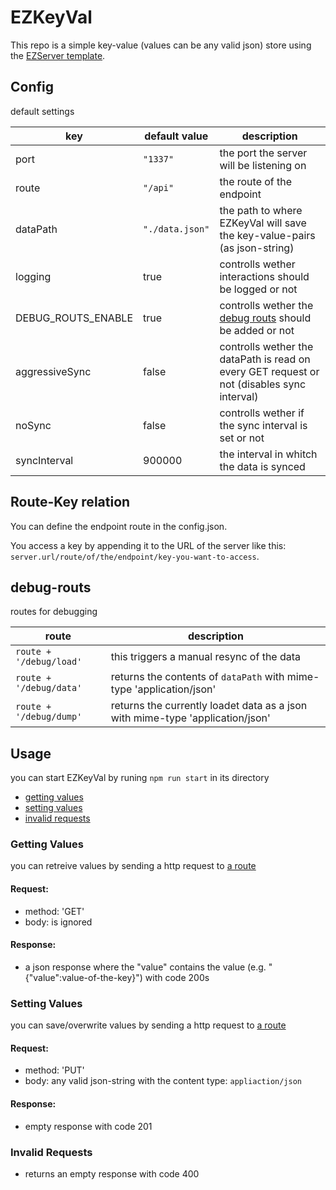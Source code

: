 # EZKeyVal

This repo is a simple key-value (values can be any valid json) store using the [EZServer template](http://http://ezserver.jeremys.social/).

## Config

default settings

| key                | default value   | description                                                                                |
| ------------------ | --------------- | ------------------------------------------------------------------------------------------ |
| port               | `"1337"`        | the port the server will be listening on                                                   |
| route              | `"/api"`        | the route of the endpoint                                                                  |
| dataPath           | `"./data.json"` | the path to where EZKeyVal will save the key-value-pairs (as json-string)                  |
| logging            | true            | controlls wether interactions should be logged or not                                      |
| DEBUG_ROUTS_ENABLE | true            | controlls wether the [debug routs](#debug-routs) should be added or not                    |
| aggressiveSync     | false           | controlls wether the dataPath is read on every GET request or not (disables sync interval) |
| noSync             | false           | controlls wether if the sync interval is set or not                                        |
| syncInterval       | 900000          | the interval in whitch the data is synced                                                  |

## Route-Key relation

You can define the endpoint route in the config.json.

You access a key by appending it to the URL of the server
like this: `server.url/route/of/the/endpoint/key-you-want-to-access`.

## debug-routs

routes for debugging

| route                   | description                                                                   |
| ----------------------- | ----------------------------------------------------------------------------- |
| `route + '/debug/load'` | this triggers a manual resync of the data                                     |
| `route + '/debug/data'` | returns the contents of `dataPath` with mime-type 'application/json'          |
| `route + '/debug/dump'` | returns the currently loadet data as a json with mime-type 'application/json' |

## Usage

you can start EZKeyVal by runing
`npm run start`
in its directory

- [getting values](#getting-values)
- [setting values](#setting-values)
- [invalid requests](#invalid-requests)

### Getting Values

you can retreive values by sending a http request to [a route](#route-key-relation)

#### Request:

- method: 'GET'
- body: is ignored

#### Response:

- a json response where the "value" contains the value (e.g. "{"value":value-of-the-key}") with code 200s

### Setting Values

you can save/overwrite values by sending a http request to [a route](#route-key-relation)

#### Request:

- method: 'PUT'
- body: any valid json-string with the content type: `appliaction/json`

#### Response:

- empty response with code 201

### Invalid Requests

- returns an empty response with code 400

<!--the request body for getting & setting values could be used for authentication-->

